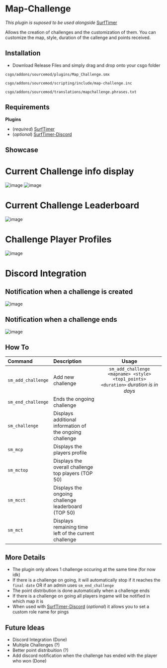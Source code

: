 # Map-Challenge

*This plugin is suposed to be used alongside* [SurfTimer](https://github.com/surftimer/SurfTimer)

Allows the creation of challenges and the customization of them.
You can customize the map, style, duration of the callenge and points received.

## Installation

* Download Release Files and simply drag and drop onto your csgo folder

`csgo/addons/sourcemod/plugins/Map_Challenge.smx`

`csgo/addons/sourcemod/scripting/include/map-challenge.inc`

`csgo/addons/sourcemod/translations/mapchallenge.phrases.txt`

## Requirements

**Plugins**
*  (*required*) [SurfTimer](https://github.com/surftimer/SurfTimer)
* (*optional*) [SurfTimer-Discord](https://github.com/surftimer/SurfTimer-discord)

## Showcase
# Current Challenge info display
![image](https://user-images.githubusercontent.com/70631212/180694878-e4dd13df-1167-4d30-b776-e7d54fb3d746.png)
![image](https://user-images.githubusercontent.com/70631212/180694922-88967f02-ece8-49a7-a5e1-ff4891213250.png)

# Current Challenge Leaderboard
![image](https://user-images.githubusercontent.com/70631212/180695169-cec8d76d-6776-4bd2-b226-6df7ccdf4968.png)

# Challenge Player Profiles
![image](https://user-images.githubusercontent.com/70631212/180695226-55b0cba5-9e40-455c-82a6-ccda854fffdb.png)

# Discord Integration 
## Notification when a challenge is created
![image](https://user-images.githubusercontent.com/70631212/180698128-4f3b07bf-f030-413d-ab06-81f10cba349d.png)

## Notification when a challenge ends
![image](https://user-images.githubusercontent.com/70631212/183961337-c9a06953-b6f6-40a9-81fa-8467be4f895b.png)

## How To

Command | Description | Usage
:---|:---|:---:
`sm_add_challenge` | Add new challenge | ```sm_add_challenge <mapname> <style> <top1_points> <duration>``` *duration is in days*
`sm_end_challenge` | Ends the ongoing challenge |
`sm_challenge` | Displays additional information of the ongoing challenge |
`sm_mcp` | Displays the players profile |
`sm_mctop` | Displays the overall challenge top players (TOP 50) |
`sm_mcct` | Displays the ongoing challenge leaderboard (TOP 50) |
`sm_mct` | Displays remaining time left of the current challenge |

## More Details
* The plugin only allows 1 challenge occuring at the same time (for now idk)
* If there is a challenge on going, it will automatically stop if it reaches the `final date` OR if an admin uses `sm_end_challenge`
* The point distribution is done automatically when a challenge ends
* If there is a challenge on going all players ingame will be notified in which map it is
* When used with [SurfTimer-Discord](https://github.com/surftimer/SurfTimer-discord) (*optional*) it allows you to set a custom role name for pings

## Future Ideas
* Discord Integration (Done)
* Multiple Challenges (?)
* Better point distribuition (?)
* Add discord notification when the challenge has ended with the player who won (Done)
